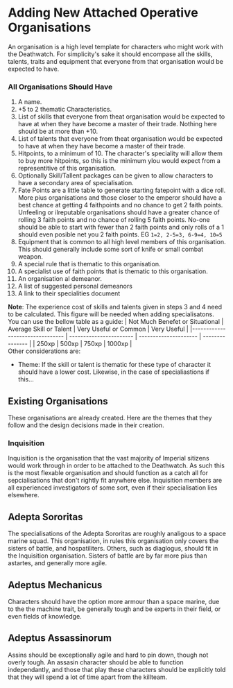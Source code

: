# Adding New Attached Operative Organisations

An organisation is a high level template for characters who might work with the Deathwatch. For simplicity's sake it should encompase all the skills, talents, traits and equipment that everyone from that organisation would be expected to have.

### All Organisations Should Have
1. A name.
2. +5 to 2 thematic Characteristics.
3. List of skills that everyone from theat organisation would be expected to have at when they have become a master of their trade. Nothing here should be at more than +10.
4. List of talents that everyone from theat organisation would be expected to have at when they have become a master of their trade. 
5. Hitpoints, to a minimum of 10. The character's speciality will allow them to buy more hitpoints, so this is the minimum ylou would expect from a representitive of this organisation.
6. Optionally Skill/Tallent packages can be given to allow characters to have a secondary area of specialisation.
7. Fate Points are a little table to generate starting fatepoint with a dice roll. More pius organisations and those closer to the emperor should have a best chance at getting 4 faithpoints and no chance to get 2 faith points. Unfeeling or ilreputable organisations should have a greater chance of rolling 3 faith points and no chance of rolling 5 faith points. No-one should be able to start with fewer than 2 faith points and only rolls of a 1 should even posible net you 2 faith points. EG `1=2, 2-5=3, 6-9=4, 10=5`
8. Equipment that is common to all high level members of this organisation. This should generally include some sort of knife or small combat weapon.
9. A special rule that is thematic to this organisation.
10. A specialist use of faith points that is thematic to this organisation.
11. An organisation al demeanor.
12. A list of suggested personal demeanors
13. A link to their specialities document

**Note**: The experience cost of skills and talents given in steps 3 and 4 need to be calculated. This figure will be needed when adding specialisatons. You can use the bellow table as a guide:
| Not Much Benefet or Situational | Average Skill or Talent | Very Useful or Common |   Very Useful   |
|-------------------------------- | ----------------------- | --------------------- | --------------- |
|              250xp              |           500xp         |          750xp        |      1000xp     |  
Other considerations are:
* Theme: If the skill or talent is thematic for these type of character it should have a lower cost. Likewise, in the case of specialiastions if this...

## Existing Organisations
These organisations are already created. Here are the themes that they follow and the design decisions made in their creation.

### Inquisition
Inquisition is the organisation that the vast majority of Imperial sitizens would work through in order to be attached to the Deathwatch. As such this is the most flexable organisation and should function as a catch all for sepcialisations that don't rightly fit anywhere else. Inquisition members are all experienced investigators of some sort, even if their specialisation lies elsewhere.

## Adepta Sororitas
The specialisations of the Adepta Sororitas are roughly analigous to a space marine squad. This organisation, in rules this organisation only covers the sisters of battle, and hospatiliters. Others, such as diaglogus, should fit in the Inquisition organisation. Sisters of battle are by far more pius than astartes, and generally more agile.

## Adeptus Mechanicus
Characters should have the option more armour than a space marine, due to the the machine trait, be generally tough and be experts in their field, or even fields of knowledge.

## Adeptus Assassinorum
Assins should be exceptionally agile and hard to pin down, though not overly tough. An assasin character should be able to function independantly, and those that play these characters should be explicitly told that they will spend a lot of time apart from the killteam.
